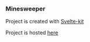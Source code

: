 ### Minesweeper

Project is created with [Svelte-kit](https://kit.svelte.dev/)

Project is hosted [here](https://resplendent-quokka-00ecf8.netlify.app/)
